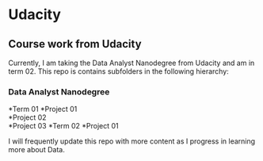 # Udacity

## Course work from Udacity

Currently, I am taking the Data Analyst Nanodegree from Udacity and am in term 02. This repo is contains subfolders in the following hierarchy:  

### Data Analyst Nanodegree  
  *Term 01
   *Project 01  
   *Project 02  
   *Project 03
 *Term 02
   *Project 01  

I will frequently update this repo with more content as I progress in learning more about Data.

